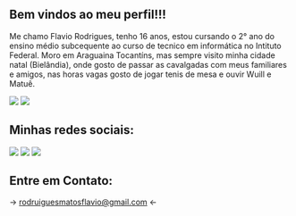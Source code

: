 ## Bem vindos ao meu perfil!!!
 Me  chamo Flavio Rodrigues, tenho 16 anos, estou cursando o 2° ano do ensino médio subcequente ao curso de tecnico em informática no
Intituto Federal. Moro em Araguaina Tocantíns, mas sempre visito minha cidade natal (Bielândia), onde gosto de passar as cavalgadas com
meus familiares e amigos, nas horas vagas gosto de jogar tenis de mesa e ouvir Wuill e Matuê.

<img src="https://img.shields.io/badge/PHP-777BB4?style=for-the-badge&logo=php&logoColor=white"> <img src="https://img.shields.io/badge/Java-ED8B00?style=for-the-badge&logo=openjdk&logoColor=white">

## Minhas redes sociais:

<img src="https://img.shields.io/badge/Instagram-E4405F?style=for-the-badge&logo=instagram&logoColor=white"> <img src="https://img.shields.io/badge/TikTok-000000?style=for-the-badge&logo=tiktok&logoColor=white">
<img src="https://img.shields.io/badge/Twitter-1DA1F2?style=for-the-badge&logo=twitter&logoColor=white">

## Entre em Contato:
 -> rodruiguesmatosflavio@gmail.com <-
